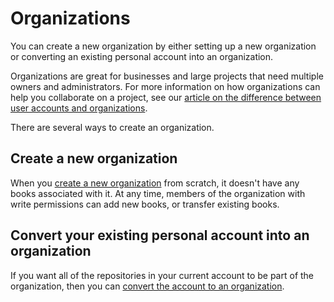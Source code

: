 # Organizations

You can create a new organization by either setting up a new organization or converting an existing personal account into an organization.

Organizations are great for businesses and large projects that need multiple owners and administrators. For more information on how organizations can help you collaborate on a project, see our [article on the difference between user accounts and organizations](differences.md).

There are several ways to create an organization.

## Create a new organization

When you [create a new organization](https://www.gitbook.com/organizations/new) from scratch, it doesn't have any books associated with it. At any time, members of the organization with write permissions can add new books, or transfer existing books.

## Convert your existing personal account into an organization

If you want all of the repositories in your current account to be part of the organization, then you can [convert the account to an organization](convert.md).

